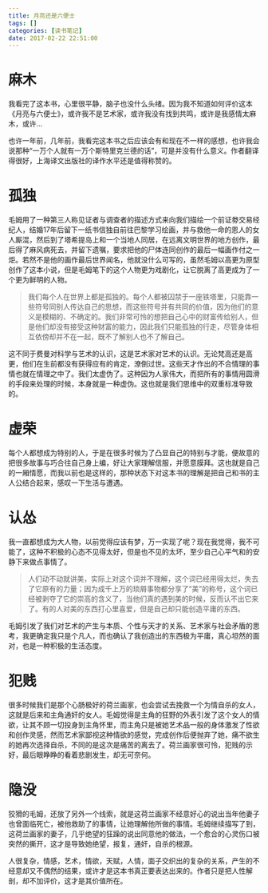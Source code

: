 ```yaml
---
title: 月亮还是六便士
tags: []
categories: [读书笔记]
date: 2017-02-22 22:51:00
---
```

# 麻木
我看完了这本书，心里很平静，脑子也没什么头绪。因为我不知道如何评价这本《月亮与六便士》，或许我不是艺术家，或许我没有找到共鸣，或许是我感情太麻木，或许...

也许一年前，几年前，我看完这本书之后应该会有和现在不一样的感想，也许我会说那种“一万个人就有一万个斯特里克兰德的话”，可是并没有什么意义。作者翻译得很好，上海译文出版社的译作水平还是值得称赞的。
# 孤独
毛姆用了一种第三人称见证者与调查者的描述方式来向我们描绘一个前证劵交易经纪人，结婚17年后留下一纸书信独自前往巴黎学习绘画，并与救他一命的恩人的女人厮混，然后到了塔希提岛上和一个当地人同居，在远离文明世界的地方创作，最后得了麻风病死去，并留下遗嘱，要求把他的尸体连同创作的最后一幅画作付之一炬。若然不是他的画作最后世界闻名，他就没什么可写的，虽然毛姆以高更为原型创作了这本小说，但是毛姆笔下的这个人物更为戏剧化，让它脱离了高更成为了一个更为鲜明的人物。
<!-- more -->
>我们每个人在世界上都是孤独的。每个人都被囚禁于一座铁塔里，只能靠一些符号同别人传达自己的思想，而这些符号并有共同的价值，因为他们的意义是模糊的、不确定的。我们非常可怜的想把自己心中的财富传给别人，但是他们却没有接受这种财富的能力，因此我们只能孤独的行走，尽管身体相互依傍却并不在一起，既不了解别人也不了解自己。

这不同于费曼对科学与艺术的认识，这是艺术家对艺术的认识。无论梵高还是高更，他们在生前都没有获得应有的肯定，潦倒过世。这些天才作出的不合情理的事情也就在情理之中了。我们太虚伪了。这种因为人家伟大，而把所有的事情用圆滑的手段来处理的时候，本身就是一种虚伪。这也就是我们思维中的双重标准导致的。
# 虚荣
每个人都想成为特别的人，于是在很多时候为了凸显自己的特别与才能，便故意的把很多故事与巧合往自己身上编，好让大家理解信服，并愿意膜拜。这也就是自己的一厢情愿，而我以前也是这样的，那种状态下对这本书的理解是把自己和书的主人公结合起来，感叹一下生活与遭遇。
# 认怂
我一直都想成为大人物，以前觉得应该有梦，万一实现了呢？现在我觉得，我不可能了，这种不积极的心态不见得太好，但是也不见的太坏，至少自己心平气和的安静下来做点事情了。

>人们动不动就讲美，实际上对这个词并不理解，这个词已经用得太烂，失去了它原有的力量；因为成千上万的琐屑事物都分享了“美”的称号，这个词已经被剥夺了它的崇高的含义了，当他们真的遇到美的时候，反而认不出它来了。有的人对美的东西打心里喜爱，但是自己却只能创造平庸的东西。

毛姆引发了我们对艺术的产生与本质、个性与天才的关系、艺术家与社会矛盾的思考，我更确定我只是个凡人，而也确认了我创造出的东西极为平庸，真心坦然的面对，也是一种积极的生活态度。
# 犯贱
很多时候我们是那个心肠极好的荷兰画家，也会尝试去挽救一个为情自杀的女人，这就是后来和主角通奸的女人。毛姆觉得是主角的狂野的外表引发了这个女人的情欲，让其不顾一切投身到主角怀里，而主角只是被她艺术品一般的身体激发了性欲和创作灵感，然而艺术家鄙视这种情欲的感觉，完成创作后便抛弃了她，痛不欲生的她再次选择自杀，不同的是这次是痛苦的离去了。荷兰画家很可怜，犯贱的示好，最后眼睁睁的看着悲剧发生，却无可奈何。
# 隐没
狡猾的毛姆，还放了另外一个线索，就是这荷兰画家不经意好心的说出当年他妻子也曾面临死亡，被他救助了的事情，让她理解他所做的事情。毛姆继续描写了到，这荷兰画家的妻子，几乎绝望的狂躁的说出同意他的做法，一个愈合的心灵伤口被突然的撕开，这才是导致她绝望，报复，通奸，自杀的根源。

人很复杂，情感，艺术，情欲，天赋，人情，面子交织出的复杂的关系，产生的不经意却又不偶然的结果，或许才是这本书真正要表达出来的。作者只是把人性解剖，却不加评价，这才是其价值所在。
